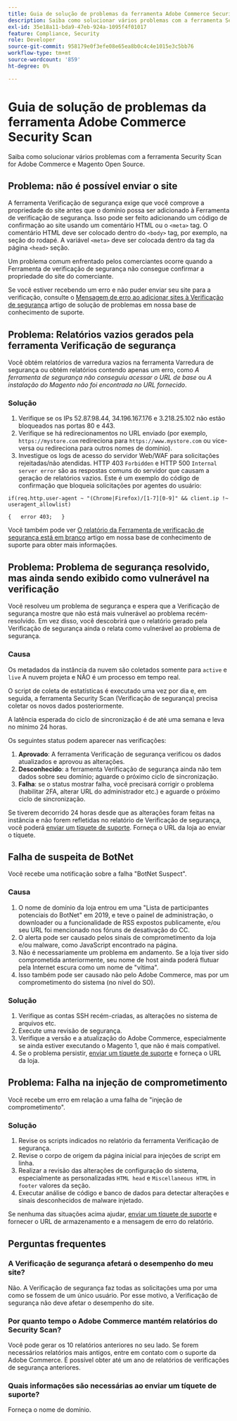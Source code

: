 ```yaml
---
title: Guia de solução de problemas da ferramenta Adobe Commerce Security Scan
description: Saiba como solucionar vários problemas com a ferramenta Security Scan for Adobe Commerce e Magento Open Source.
exl-id: 35e18a11-bda9-47eb-924a-1095f4f01017
feature: Compliance, Security
role: Developer
source-git-commit: 958179e0f3efe08e65ea8b0c4c4e1015e3c5bb76
workflow-type: tm+mt
source-wordcount: '859'
ht-degree: 0%

---
```


# Guia de solução de problemas da ferramenta Adobe Commerce Security Scan

Saiba como solucionar vários problemas com a ferramenta Security Scan for Adobe Commerce e Magento Open Source.

## Problema: não é possível enviar o site

A ferramenta Verificação de segurança exige que você comprove a propriedade do site antes que o domínio possa ser adicionado à Ferramenta de verificação de segurança. Isso pode ser feito adicionando um código de confirmação ao site usando um comentário HTML ou o `<meta>` tag. O comentário HTML deve ser colocado dentro do `<body>` tag, por exemplo, na seção do rodapé. A variável `<meta>` deve ser colocada dentro da tag da página `<head>` seção.

Um problema comum enfrentado pelos comerciantes ocorre quando a Ferramenta de verificação de segurança não consegue confirmar a propriedade do site do comerciante.

Se você estiver recebendo um erro e não puder enviar seu site para a verificação, consulte o [Mensagem de erro ao adicionar sites à Verificação de segurança](/help/troubleshooting/miscellaneous/error-message-adding-site-into-security-scan.md) artigo de solução de problemas em nossa base de conhecimento de suporte.

## Problema: Relatórios vazios gerados pela ferramenta Verificação de segurança

Você obtém relatórios de varredura vazios na ferramenta Varredura de segurança ou obtém relatórios contendo apenas um erro, como *A ferramenta de segurança não conseguiu acessar o URL de base* ou *A instalação do Magento não foi encontrada no URL fornecido*.

### Solução

1. Verifique se os IPs 52.87.98.44, 34.196.167.176 e 3.218.25.102 não estão bloqueados nas portas 80 e 443.
1. Verifique se há redirecionamentos no URL enviado (por exemplo, `https://mystore.com` redireciona para `https://www.mystore.com` ou vice-versa ou redireciona para outros nomes de domínio).
1. Investigue os logs de acesso do servidor Web/WAF para solicitações rejeitadas/não atendidas. HTTP 403 `Forbidden` e HTTP 500 `Internal server error` são as respostas comuns do servidor que causam a geração de relatórios vazios. Este é um exemplo do código de confirmação que bloqueia solicitações por agentes do usuário:

```code block
if(req.http.user-agent ~ "(Chrome|Firefox)/[1-7][0-9]" && client.ip !~ useragent_allowlist)

{   error 403;   }
```

Você também pode ver [O relatório da Ferramenta de verificação de segurança está em branco](/help/troubleshooting/miscellaneous/the-security-scan-tool-report-is-blank.md) artigo em nossa base de conhecimento de suporte para obter mais informações.

## Problema: Problema de segurança resolvido, mas ainda sendo exibido como vulnerável na verificação

Você resolveu um problema de segurança e espera que a Verificação de segurança mostre que não está mais vulnerável ao problema recém-resolvido. Em vez disso, você descobrirá que o relatório gerado pela Verificação de segurança ainda o relata como vulnerável ao problema de segurança.

### Causa

Os metadados da instância da nuvem são coletados somente para `active` e `live` A nuvem projeta e NÃO é um processo em tempo real.

O script de coleta de estatísticas é executado uma vez por dia e, em seguida, a ferramenta Security Scan (Verificação de segurança) precisa coletar os novos dados posteriormente.

A latência esperada do ciclo de sincronização é de até uma semana e leva no mínimo 24 horas.

Os seguintes status podem aparecer nas verificações:

1. **Aprovado**: A ferramenta Verificação de segurança verificou os dados atualizados e aprovou as alterações.
1. **Desconhecido**: a ferramenta Verificação de segurança ainda não tem dados sobre seu domínio; aguarde o próximo ciclo de sincronização.
1. **Falha**: se o status mostrar falha, você precisará corrigir o problema (habilitar 2FA, alterar URL do administrador etc.) e aguarde o próximo ciclo de sincronização.

Se tiverem decorrido 24 horas desde que as alterações foram feitas na instância e não forem refletidas no relatório de Verificação de segurança, você poderá [enviar um tíquete de suporte](/help/help-center-guide/help-center/magento-help-center-user-guide.md#submit-ticket). Forneça o URL da loja ao enviar o tíquete.

## Falha de suspeita de BotNet

Você recebe uma notificação sobre a falha &quot;BotNet Suspect&quot;.

### Causa

1. O nome de domínio da loja entrou em uma &quot;Lista de participantes potenciais do BotNet&quot; em 2019, e teve o painel de administração, o downloader ou a funcionalidade de RSS expostos publicamente, e/ou seu URL foi mencionado nos fóruns de desativação do CC.
1. O alerta pode ser causado pelos sinais de comprometimento da loja e/ou malware, como JavaScript encontrado na página.
1. Não é necessariamente um problema em andamento. Se a loja tiver sido comprometida anteriormente, seu nome de host ainda poderá flutuar pela Internet escura como um nome de &quot;vítima&quot;.
1. Isso também pode ser causado não pelo Adobe Commerce, mas por um comprometimento do sistema (no nível do SO).

### Solução

1. Verifique as contas SSH recém-criadas, as alterações no sistema de arquivos etc.
1. Execute uma revisão de segurança.
1. Verifique a versão e a atualização do Adobe Commerce, especialmente se ainda estiver executando o Magento 1, que não é mais compatível.
1. Se o problema persistir, [enviar um tíquete de suporte](/help/help-center-guide/help-center/magento-help-center-user-guide.md#submit-ticket) e forneça o URL da loja.

## Problema: Falha na injeção de comprometimento

Você recebe um erro em relação a uma falha de &quot;injeção de comprometimento&quot;.

### Solução

1. Revise os scripts indicados no relatório da ferramenta Verificação de segurança.
1. Revise o corpo de origem da página inicial para injeções de script em linha.
1. Realizar a revisão das alterações de configuração do sistema, especialmente as personalizadas `HTML head` e `Miscellaneous HTML` in `footer` valores da seção.
1. Executar análise de código e banco de dados para detectar alterações e sinais desconhecidos de malware injetado.

Se nenhuma das situações acima ajudar, [enviar um tíquete de suporte](/help/help-center-guide/help-center/magento-help-center-user-guide.md#submit-ticket) e fornecer o URL de armazenamento e a mensagem de erro do relatório.

## Perguntas frequentes

### A Verificação de segurança afetará o desempenho do meu site?

Não. A Verificação de segurança faz todas as solicitações uma por uma como se fossem de um único usuário. Por esse motivo, a Verificação de segurança não deve afetar o desempenho do site.

### Por quanto tempo o Adobe Commerce mantém relatórios do Security Scan?

Você pode gerar os 10 relatórios anteriores no seu lado. Se forem necessários relatórios mais antigos, entre em contato com o suporte da Adobe Commerce. É possível obter até um ano de relatórios de verificações de segurança anteriores.

### Quais informações são necessárias ao enviar um tíquete de suporte?

Forneça o nome de domínio.
